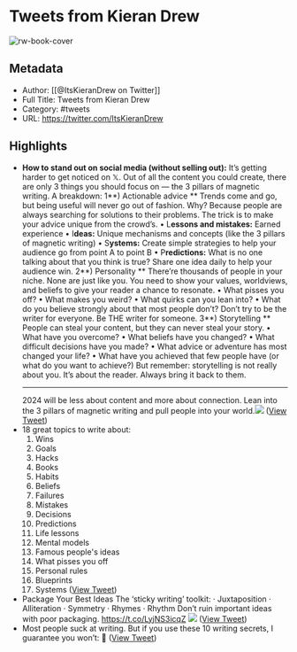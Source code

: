 # Tweets from Kieran Drew

![rw-book-cover](https://pbs.twimg.com/profile_images/1545408852522319877/thaU5WUu.jpg)

## Metadata
- Author: [[@ItsKieranDrew on Twitter]]
- Full Title: Tweets from Kieran Drew
- Category: #tweets
- URL: https://twitter.com/ItsKieranDrew

## Highlights
- **How to stand out on social media (without selling out):**
  It’s getting harder to get noticed on 𝕏. Out of all the content you could create, there are only 3 things you should focus on — the 3 pillars of magnetic writing.
  A breakdown:
  1**) Actionable advice
  **
  Trends come and go, but being useful will never go out of fashion. Why? Because people are always searching for solutions to their problems. The trick is to make your advice unique from the crowd’s.
  • L**essons and mistakes:** Earned experience
  • I**deas:** Unique mechanisms and concepts (like the 3 pillars of magnetic writing)
  • S**ystems:** Create simple strategies to help your audience go from point A to point B
  • P**redictions:** What is no one talking about that you think is true?
  Share one idea daily to help your audience win.
  2**) Personality
  **
  There’re thousands of people in your niche. None are just like you. You need to show your values, worldviews, and beliefs to give your reader a chance to resonate.
  • What pisses you off?
  • What makes you weird?
  • What quirks can you lean into?
  • What do you believe strongly about that most people don’t?
  Don’t try to be the writer for everyone. Be THE writer for someone.
  3**) Storytelling
  **
  People can steal your content, but they can never steal your story.
  • What have you overcome?
  • What beliefs have you changed?
  • What difficult decisions have you made?
  • What advice or adventure has most changed your life?
  • What have you achieved that few people have (or what do you want to achieve?)
  But remember: storytelling is not really about you. It’s about the reader. Always bring it back to them.
  ***
  2024 will be less about content and more about connection. Lean into the 3 pillars of magnetic writing and pull people into your world.<img src='https://pbs.twimg.com/media/GCCc9vvW0CA8XLx.jpg'/> ([View Tweet](https://twitter.com/ItsKieranDrew/status/1738565173374312862))
- 18 great topics to write about:
  1. Wins
  2. Goals
  3. Hacks
  4. Books
  5. Habits
  6. Beliefs
  7. Failures
  8. Mistakes
  9. Decisions
  10. Predictions
  11. Life lessons
  12. Mental models
  13. Famous people's ideas
  14. What pisses you off
  16. Personal rules
  17. Blueprints
  18. Systems ([View Tweet](https://twitter.com/ItsKieranDrew/status/1738897973197619679))
- Package Your Best Ideas 
  The ‘sticky writing’ toolkit: 
  · Juxtaposition
  · Alliteration
  · Symmetry
  · Rhymes 
  · Rhythm
  Don’t ruin important ideas with poor packaging. https://t.co/LyjNS3icqZ
  ![](https://pbs.twimg.com/media/FjnZCCqXoAAHOjS.jpg) ([View Tweet](https://twitter.com/ItsKieranDrew/status/1601549785776852992))
- Most people suck at writing.
  But if you use these 10 writing secrets, I guarantee you won’t:
  🧵 ([View Tweet](https://twitter.com/ItsKieranDrew/status/1601549570978336770))
